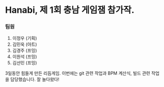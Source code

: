 # Hanabi, 제 1회 충남 게임잼 참가작.

### 팀원

1. 이정우 (기획)
2. 김민욱 (아트)
3. 김경주 (프밍)
4. 이원석 (프밍)
5. 김선민 (프밍)

3일동안 힘들게 만든 리듬게임. 이번에는 git 관련 작업과 BPM 계산식, 빌드 관련 작업을 담당했습니다. 잘 놀다왔다!
